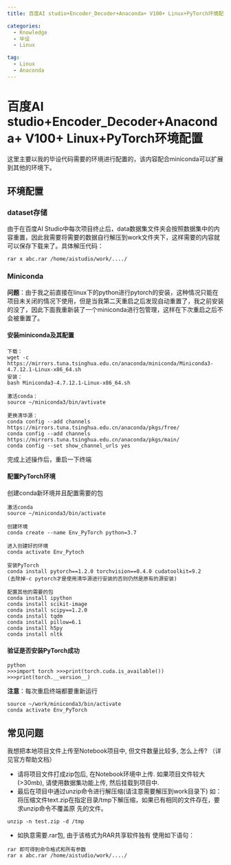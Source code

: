 ```yaml
---
title: 百度AI studio+Encoder_Decoder+Anaconda+ V100+ Linux+PyTorch环境配置

categories:
  - Knowledge
  - 毕设
  - Linux

tag:
  - Linux
  - Anaconda
---
```


# 百度AI studio+Encoder_Decoder+Anaconda+ V100+ Linux+PyTorch环境配置
这里主要以我的毕设代码需要的环境进行配置的，该内容配合miniconda可以扩展到其他的环境下。

## 环境配置
### dataset存储
由于在百度AI Studio中每次项目终止后，data数据集文件夹会按照数据集中的内容重置，因此我需要将需要的数据自行解压到work文件夹下，这样需要的内容就可以保存下载来了。具体解压代码：
```
rar x abc.rar /home/aistudio/work/..../
```

### Miniconda
**问题**：由于我之前直接在linux下的python进行pytorch的安装，这种情况只能在项目未关闭的情况下使用，但是当我第二天重启之后发现自动重置了，我之前安装的没了，因此下面我重新装了一个miniconda进行包管理，这样在下次重启之后不会被重置了。

#### 安装miniconda及其配置
```
下载：
wget -c https://mirrors.tuna.tsinghua.edu.cn/anaconda/miniconda/Miniconda3-4.7.12.1-Linux-x86_64.sh
安装：
bash Miniconda3-4.7.12.1-Linux-x86_64.sh

激活conda：
source ~/miniconda3/bin/avtivate

更换清华源：
conda config --add channels https://mirrors.tuna.tsinghua.edu.cn/anaconda/pkgs/free/ 
conda config --add channels https://mirrors.tuna.tsinghua.edu.cn/anaconda/pkgs/main/ 
conda config --set show_channel_urls yes
```
完成上述操作后，重启一下终端

#### 配置PyTorch环境
创建conda新环境并且配置需要的包
```
激活conda
source ~/miniconda3/bin/activate

创建环境
conda create --name Env_PyTorch python=3.7

进入创建好的环境
conda activate Env_Pytoch

安装PyTorch
conda install pytorch==1.2.0 torchvision==0.4.0 cudatoolkit=9.2
(去除掉-c pytorch才是使用清华源进行安装的否则仍然是原有的源安装)

配置其他的需要的包
conda install ipython
conda install scikit-image
conda install scipy==1.2.0
conda install tqdm
conda install pillow=6.1
conda install h5py
conda install nltk
```
#### 验证是否安装PyTorch成功
```
python
>>>import torch >>>print(torch.cuda.is_available()) 
>>>print(torch.__version__)
```

**注意**：每次重启终端都要重新运行
```
source ~/work/miniconda3/bin/activate 
conda activate Env_PyTorch
```

## 常见问题
我想把本地项目文件上传至Notebook项目中, 但文件数量比较多, 怎么上传? （详见官方帮助文档） 
- 请将项目文件打成zip包后, 在Notebook环境中上传. 如果项目文件较大(>30mb), 请使用数据集功能上传, 然后挂载到项目中.
- 最后在项目中通过unzip命令进行解压缩(请注意需要解压到work目录下)
如：将压缩文件text.zip在指定目录/tmp下解压缩，如果已有相同的文件存在，要求unzip命令不覆盖原 先的文件。
```
unzip -n test.zip -d /tmp
```
- 如执意需要.rar包, 由于该格式为RAR共享软件独有
使用如下语句：
```
rar 即可得到命令格式和所有参数
rar x abc.rar /home/aistudio/work/..../
```